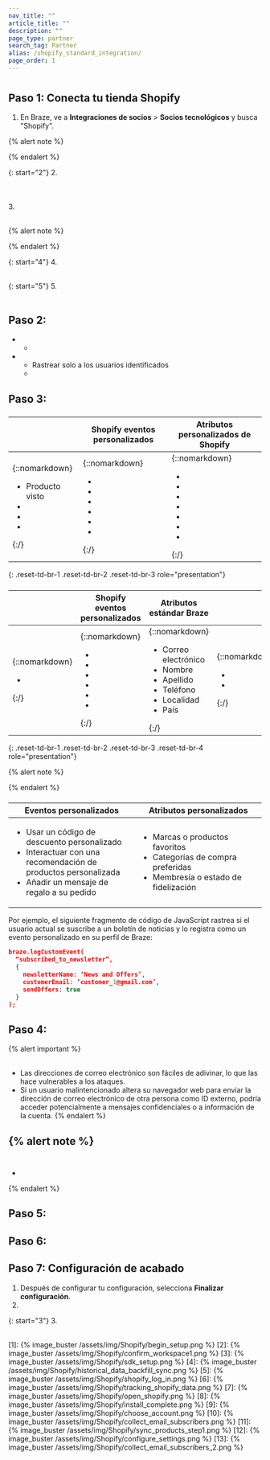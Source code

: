 ```yaml
---
nav_title: ""
article_title: ""
description: ""
page_type: partner
search_tag: Partner
alias: /shopify_standard_integration/
page_order: 1
---
```


# 

>  

## Paso 1: Conecta tu tienda Shopify

1. En Braze, ve a **Integraciones de socios** > **Socios tecnológicos** y busca "Shopify".

{% alert note %}

{% endalert %}

{: start="2"}
2\. <br><br><br><br> 
3\. <br><br>

{% alert note %}

{% endalert %}

{: start="4"}
4\.   <br><br>

{: start="5"}
5\. <br><br>

## Paso 2: 





 
- 
    - 
- 
    - Rastrear solo a los usuarios identificados
    - 

## Paso 3: 

### 







|  | Shopify eventos personalizados | Atributos personalizados de Shopify |
| --- | --- | --- |
| {::nomarkdown}<ul><li>Producto visto</li><li></li><li></li><li></li></ul>{:/}  | {::nomarkdown}<ul><li></li><li></li><li></li><li></li><li></li><li></li></ul>{:/} | {::nomarkdown}<ul><li></li><li></li><li></li><li></li><li></li><li></li><li></li></ul>{:/} |
{: .reset-td-br-1 .reset-td-br-2  .reset-td-br-3 role="presentation"}



### 

  





|  | Shopify eventos personalizados | Atributos estándar Braze |  |
| --- | --- | --- | --- |
| {::nomarkdown}<ul><li></li></ul>{:/}  | {::nomarkdown}<ul><li></li><li></li><li></li><li></li><li></li><li></li></li></ul>{:/} | {::nomarkdown}<ul><li>Correo electrónico</li><li>Nombre</li><li>Apellido</li><li>Teléfono</li><li>Localidad</li><li>País</li></ul>{:/} | {::nomarkdown}<ul><li></li><li></li></ul>{:/} |
{: .reset-td-br-1 .reset-td-br-2 .reset-td-br-3 .reset-td-br-4 role="presentation"}

 

{% alert note %}

{% endalert %}

### 

 

<style>
#custom-data td {
    word-break: break-word;
    width: 50%;
}
</style>

<table style="width: 100%;">
  <thead>
    <tr>
      <th style="width: 50%;">Eventos personalizados</th>
      <th style="width: 50%;">Atributos personalizados</th>
    </tr>
  </thead>
  <tbody>
    <tr>
      <td>
        <ul>
          <li>Usar un código de descuento personalizado</li>
          <li>Interactuar con una recomendación de productos personalizada</li>
          <li>Añadir un mensaje de regalo a su pedido</li>
        </ul>
      </td>
      <td>
        <ul>
          <li>Marcas o productos favoritos</li>
          <li>Categorías de compra preferidas</li>
          <li>Membresía o estado de fidelización</li>
        </ul>
      </td>
    </tr>
  </tbody>
</table>

  

Por ejemplo, el siguiente fragmento de código de JavaScript rastrea si el usuario actual se suscribe a un boletín de noticias y lo registra como un evento personalizado en su perfil de Braze:

```json
braze.logCustomEvent(
  “subscribed_to_newsletter”,
  {
    newsletterName: ‘News and Offers’,
    customerEmail: ‘customer_1@gmail.com’,
    sendOffers: true
  }
);

```

 

## Paso 4: 

 



{% alert important %}
 <br><br>

-  Las direcciones de correo electrónico son fáciles de adivinar, lo que las hace vulnerables a los ataques.
-  Si un usuario malintencionado altera su navegador web para enviar la dirección de correo electrónico de otra persona como ID externo, podría acceder potencialmente a mensajes confidenciales o a información de la cuenta.
{% endalert %}

 

  



{% alert note %}
  <br><br>
-  
-  
{% endalert %}

## Paso 5: 

  



## Paso 6: 





### 



#### 

  

#### 

 



## Paso 7: Configuración de acabado

1. Después de configurar tu configuración, selecciona **Finalizar configuración**.
2.   



{: start="3"}
3\. 
 <br><br>

[1]: {% image_buster /assets/img/Shopify/begin_setup.png %}
[2]: {% image_buster /assets/img/Shopify/confirm_workspace1.png %}
[3]: {% image_buster /assets/img/Shopify/sdk_setup.png %}
[4]: {% image_buster /assets/img/Shopify/historical_data_backfill_sync.png %}
[5]: {% image_buster /assets/img/Shopify/shopify_log_in.png %}
[6]: {% image_buster /assets/img/Shopify/tracking_shopify_data.png %}
[7]: {% image_buster /assets/img/Shopify/open_shopify.png %}
[8]: {% image_buster /assets/img/Shopify/install_complete.png %}
[9]: {% image_buster /assets/img/Shopify/choose_account.png %}
[10]: {% image_buster /assets/img/Shopify/collect_email_subscribers.png %}
[11]: {% image_buster /assets/img/Shopify/sync_products_step1.png %}
[12]: {% image_buster /assets/img/Shopify/configure_settings.png %}
[13]: {% image_buster /assets/img/Shopify/collect_email_subscribers_2.png %}